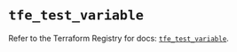 # `tfe_test_variable`

Refer to the Terraform Registry for docs: [`tfe_test_variable`](https://registry.terraform.io/providers/hashicorp/tfe/0.59.0/docs/resources/test_variable).
